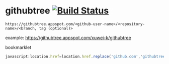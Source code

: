 # githubtree [![Build Status](https://travis-ci.com/xuwei-k/githubtree.png)](http://travis-ci.com/xuwei-k/githubtree)


`https://githubtree.appspot.com/<github-user-name>/<repository-name>/<branch, tag (optional)>`

example: https://githubtree.appspot.com/xuwei-k/githubtree


bookmarklet

```javascript
javascript:location.href=location.href.replace('github.com','githubtree.appspot.com');
```
